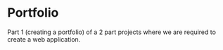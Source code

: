 # Portfolio

Part 1 (creating a portfolio) of a 2 part projects where we are required to create a web application.
